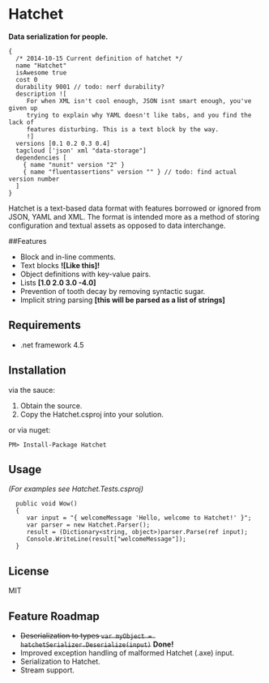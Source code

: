 Hatchet
=======

**Data serialization for people.**

```
{
  /* 2014-10-15 Current definition of hatchet */
  name "Hatchet"
  isAwesome true
  cost 0
  durability 9001 // todo: nerf durability?
  description ![
     For when XML isn't cool enough, JSON isnt smart enough, you've given up
     trying to explain why YAML doesn't like tabs, and you find the lack of
     features disturbing. This is a text block by the way.
     !]
  versions [0.1 0.2 0.3 0.4]
  tagcloud ['json' xml "data-storage"]
  dependencies [
    { name "nunit" version "2" }
    { name "fluentassertions" version "" } // todo: find actual version number
  ]
}

```

Hatchet is a text-based data format with features borrowed or ignored from JSON, YAML and XML. The format is intended more as a method of storing configuration and textual assets as opposed to data interchange.

##Features

  - Block and in-line comments.
  - Text blocks **![Like this]!**
  - Object definitions with key-value pairs.
  - Lists **[1.0 2.0 3.0 -4.0]**
  - Prevention of tooth decay by removing syntactic sugar.
  - Implicit string parsing **[this will be parsed as a list of strings]**

## Requirements

  - .net framework 4.5

## Installation

via the sauce:

  1. Obtain the source.
  2. Copy the Hatchet.csproj into your solution.
  
or via nuget:

```
PM> Install-Package Hatchet
```

## Usage

  *(For examples see Hatchet.Tests.csproj)*
  
```
  public void Wow()
  {
     var input = "{ welcomeMessage 'Hello, welcome to Hatchet!' }";
     var parser = new Hatchet.Parser();
     result = (Dictionary<string, object>)parser.Parse(ref input);
     Console.WriteLine(result["welcomeMessage"]);
  }
```

## License

MIT

## Feature Roadmap

  * ~~Deserialization to types ``` var myObject = hatchetSerializer.Deserialize(input) ```~~ **Done!**  
  * Improved exception handling of malformed Hatchet (.axe) input.
  * Serialization to Hatchet.
  * Stream support.

